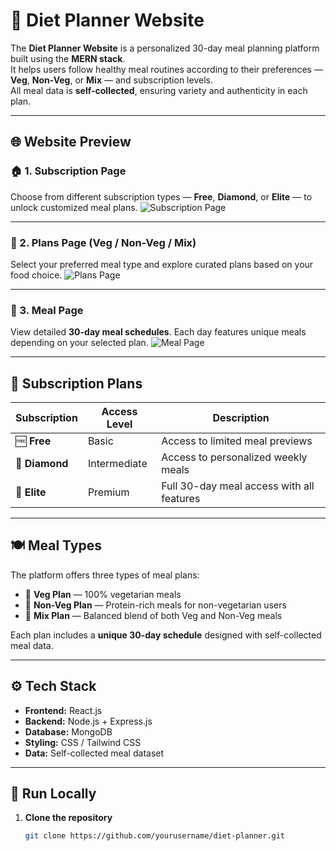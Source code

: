 # 🥗 Diet Planner Website

The **Diet Planner Website** is a personalized 30-day meal planning platform built using the **MERN stack**.  
It helps users follow healthy meal routines according to their preferences — **Veg**, **Non-Veg**, or **Mix** — and subscription levels.  
All meal data is **self-collected**, ensuring variety and authenticity in each plan.

---

## 🌐 Website Preview

### 🏠 1. Subscription Page
Choose from different subscription types — **Free**, **Diamond**, or **Elite** — to unlock customized meal plans.
![Subscription Page](Frontend/public/subscription.png)

---

### 🍱 2. Plans Page (Veg / Non-Veg / Mix)
Select your preferred meal type and explore curated plans based on your food choice.
![Plans Page](Frontend/public/plan.png)

---

### 🥗 3. Meal Page
View detailed **30-day meal schedules**. Each day features unique meals depending on your selected plan.
![Meal Page](Frontend/public/meal.png)

---

## 💎 Subscription Plans

| Subscription | Access Level | Description |
|---------------|---------------|-------------|
| 🆓 **Free** | Basic | Access to limited meal previews |
| 💎 **Diamond** | Intermediate | Access to personalized weekly meals |
| 🌟 **Elite** | Premium | Full 30-day meal access with all features |

---

## 🍽️ Meal Types

The platform offers three types of meal plans:
- 🥬 **Veg Plan** — 100% vegetarian meals  
- 🍗 **Non-Veg Plan** — Protein-rich meals for non-vegetarian users  
- 🍱 **Mix Plan** — Balanced blend of both Veg and Non-Veg meals  

Each plan includes a **unique 30-day schedule** designed with self-collected meal data.

---

## ⚙️ Tech Stack

- **Frontend:** React.js  
- **Backend:** Node.js + Express.js  
- **Database:** MongoDB  
- **Styling:** CSS / Tailwind CSS  
- **Data:** Self-collected meal dataset  

---

## 🚀 Run Locally

1. **Clone the repository**
   ```bash
   git clone https://github.com/yourusername/diet-planner.git
